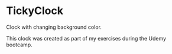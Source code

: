 # TickyClock
Clock with changing background color.

This clock was created as part of my exercises during the Udemy bootcamp.

